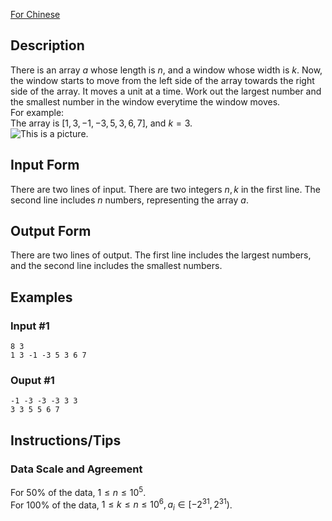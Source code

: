 [For Chinese](https://www.luogu.com.cn/problem/P1886)
## Description
There is an array $a$ whose length is $n$, and a window whose width is $k$. Now, the window starts to move from the left side of the array towards the right side of the array. It moves a unit at a time. Work out the largest number and the smallest number in the window everytime the window moves.  
For example:  
The array is $[1,3,-1,-3,5,3,6,7]$, and $k=3$.  
![This is a picture.](https://cdn.luogu.com.cn/upload/pic/688.png)
## Input Form
There are two lines of input. There are two integers $n,k$ in the first line. The second line includes $n$ numbers, representing the array $a$.
## Output Form
There are two lines of output. The first line includes the largest numbers, and the second line includes the smallest numbers.
## Examples
### Input #1
```
8 3
1 3 -1 -3 5 3 6 7
``` 
### Ouput #1
```
-1 -3 -3 -3 3 3
3 3 5 5 6 7
```
## Instructions/Tips
### Data Scale and Agreement
For $50\%$ of the data, $1 \le n \le 10^5$.  
For $100\%$ of the data, $1 \le k \le n \le 10^6, a_i \in [-2^{31},2^{31})$.